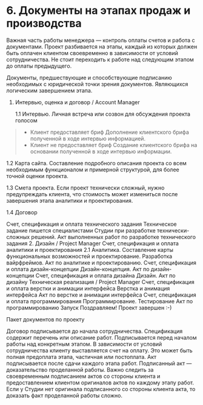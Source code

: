 # 6. Документы на этапах продаж и производства

Важная часть работы менеджера — контроль оплаты счетов и работа с документами. Проект разбивается на этапы, каждый из которых должен быть оплачен клиентом своевременно в зависимости от условий сотрудничества. Не стоит переходить к работе над следующим этапом до оплаты предыдущего.

Документы, предшествующие и способствующие подписанию необходимых с юридической точки зрения документов. Являющихся логическим завершением этапа.

1. Интервью, оценка и договор / Account Manager

   1.1 Интервью. Личная встреча или созвон для обсуждения проекта голосом
> - Клиент предоставляет бриф
Дополнение клиентского брифа полученной в ходе интервью информацией.
> - Клиент не предоставляет бриф
Создание клиентского брифа на основании полученной в ходе интервью информации.

   1.2 Карта сайта. Составление подробного описания проекта со всем необходимым функционалом и примерной структурой, для более точной оценки проекта.
   
   1.3 Смета проекта. Если проект технически сложный, нужно предупреждать клиента, что стоимость может измениться после завершения этапа аналитики и проектирования.
   
   1.4 Договор
   
Счет, спецификация и оплата технического задания
Техническое задание пишется специалистами Студии при разработке технически-сложных решений.
Акт выполненных работ по разработке технического задания
2. Дизайн / Project Manager
Счет, спецификация и оплата аналитики и проектирования
   2.1 Аналитика. Составление карты функциональных возможностей и проектирование. Разработка вайрфреймов.
Акт по аналитике и проектированию.
Счет, спецификация и оплата дизайн-концепции
Дизайн-концепция. Акт по дизайн-концепции
Счет, спецификация и оплата дизайна
Дизайн. 
Акт по дизайну
Техническая реализация / Project Manager Счет, спецификация и оплата верстки и анимации интерфейса
Верстка и анимация интерфейса 
Акт по верстке и анимации интерфейса
Счет, спецификация и оплата программирования
Программирование.
Тестирование
Акт по программированию
Запуск
Поздравляем! Проект завершен :-)

Пакет документов по проекту

Договор подписывается до начала сотрудничества.
Спецификация содержит перечень или описание работ. Подписывается перед началом работы над конкретным этапом.
В зависимости от условий сотрудничества клиенту выставляется счет на оплату. Это может быть полная предоплата этапа, частичная или постоплата.
Акт подписывается после сдачи каждого этапа работ. Подписанный акт — доказательство проделанной работы. Важно следить за своевременным подписанием актов со стороны клиента и предоставлением клиентом оригиналов актов по каждому этапу работ. Если у Студии нет оригинала подписанного со стороны клиента акта, то доказать факт проделанной работы сложно.
